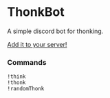 # ThonkBot

A simple discord bot for thonking.

[Add it to your server!](https://discordapp.com/oauth2/authorize?&client_id=492017860068114444&scope=bot&permissions=101376)

### Commands
```
!think
!thonk
!randomThonk
```
